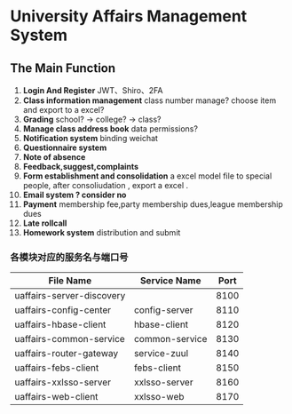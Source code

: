 # University Affairs Management System #
## The Main Function ##
1. **Login And Register**
	JWT、Shiro、2FA
2. **Class information management**
	class number manage? choose item and export to a excel? 
3. **Grading**
	school? -> college? -> class?
4. **Manage class address book**
	data permissions?
5. **Notification system**
	binding weichat
6. **Questionnaire system**
7. **Note of absence**
8. **Feedback,suggest,complaints**
9. **Form establishment and consolidation**
	a excel model file to special people, after consoliudation , export a excel .
10. **Email system ? consider no**
11. **Payment**
	membership fee,party membership dues,league membership dues
12. **Late rollcall**
13. **Homework system**
	distribution and submit
	
### 各模块对应的服务名与端口号
| File Name                 | Service Name     |  Port     |
| --------                  | --------         | --------  |
| uaffairs-server-discovery |                  |   8100    |
| uaffairs-config-center    | config-server    |   8110    |
| uaffairs-hbase-client     | hbase-client     |   8120    |
| uaffairs-common-service   | common-service   |   8130    |
| uaffairs-router-gateway   | service-zuul     |   8140    |
| uaffairs-febs-client      | febs-client      |   8150    |
| uaffairs-xxlsso-server    | xxlsso-server    |   8160    |
| uaffairs-web-client       | xxlsso-web       |   8170    |


